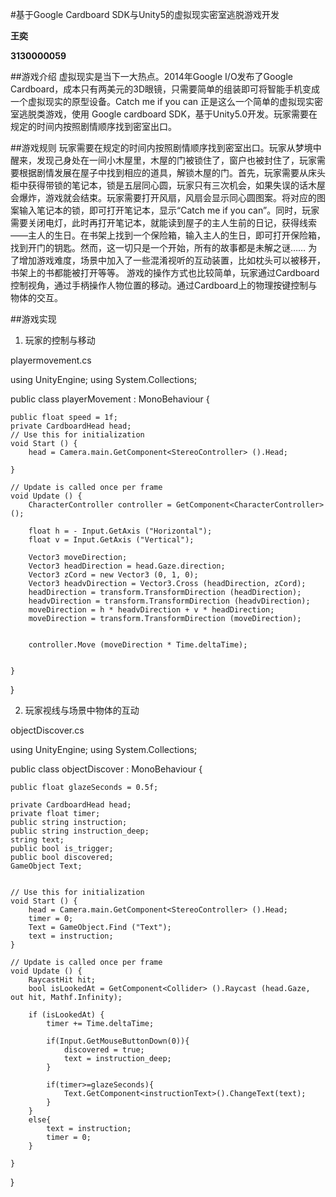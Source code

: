 #基于Google Cardboard SDK与Unity5的虚拟现实密室逃脱游戏开发


**王奕**

**3130000059**

##游戏介绍
虚拟现实是当下一大热点。2014年Google I/O发布了Google Cardboard，成本只有两美元的3D眼镜，只需要简单的组装即可将智能手机变成一个虚拟现实的原型设备。Catch me if you can 正是这么一个简单的虚拟现实密室逃脱类游戏，使用 Google cardboard SDK，基于Unity5.0开发。玩家需要在规定的时间内按照剧情顺序找到密室出口。


##游戏规则
玩家需要在规定的时间内按照剧情顺序找到密室出口。玩家从梦境中醒来，发现己身处在一间小木屋里，木屋的门被锁住了，窗户也被封住了，玩家需要根据剧情发展在屋子中找到相应的道具，解锁木屋的门。首先，玩家需要从床头柜中获得带锁的笔记本，锁是五层同心圆，玩家只有三次机会，如果失误的话木屋会爆炸，游戏就会结束。玩家需要打开风扇，风扇会显示同心圆图案。将对应的图案输入笔记本的锁，即可打开笔记本，显示“Catch me if you can”。同时，玩家需要关闭电灯，此时再打开笔记本，就能读到屋子的主人生前的日记，获得线索——主人的生日。在书架上找到一个保险箱，输入主人的生日，即可打开保险箱，找到开门的钥匙。然而，这一切只是一个开始，所有的故事都是未解之谜……
为了增加游戏难度，场景中加入了一些混淆视听的互动装置，比如枕头可以被移开，书架上的书都能被打开等等。
游戏的操作方式也比较简单，玩家通过Cardboard控制视角，通过手柄操作人物位置的移动。通过Cardboard上的物理按键控制与物体的交互。

##游戏实现

1. 玩家的控制与移动

playermovement.cs

using UnityEngine;
using System.Collections;

public class playerMovement : MonoBehaviour {
	
	public float speed = 1f;
	private CardboardHead head;
	// Use this for initialization
	void Start () {
		head = Camera.main.GetComponent<StereoController> ().Head;
	
	}
	
	// Update is called once per frame
	void Update () {
		CharacterController controller = GetComponent<CharacterController>();

		float h = - Input.GetAxis ("Horizontal");
		float v = Input.GetAxis ("Vertical");

		Vector3 moveDirection;
		Vector3 headDirection = head.Gaze.direction;
		Vector3 zCord = new Vector3 (0, 1, 0);
		Vector3 headvDirection = Vector3.Cross (headDirection, zCord);
		headDirection = transform.TransformDirection (headDirection);
		headvDirection = transform.TransformDirection (headvDirection);
		moveDirection = h * headvDirection + v * headDirection;
		moveDirection = transform.TransformDirection (moveDirection);


		controller.Move (moveDirection * Time.deltaTime);


	}
}

2. 玩家视线与场景中物体的互动

objectDiscover.cs

using UnityEngine;
using System.Collections;

public class objectDiscover : MonoBehaviour {

	public float glazeSeconds = 0.5f;

	private CardboardHead head;
	private float timer;
	public string instruction;
	public string instruction_deep;
	string text;
	public bool is_trigger;
	public bool discovered;
	GameObject Text;


	// Use this for initialization
	void Start () {
		head = Camera.main.GetComponent<StereoController> ().Head;
		timer = 0;
		Text = GameObject.Find ("Text");
		text = instruction;
	}
	
	// Update is called once per frame
	void Update () {
		RaycastHit hit;
		bool isLookedAt = GetComponent<Collider> ().Raycast (head.Gaze, out hit, Mathf.Infinity);

		if (isLookedAt) {
			timer += Time.deltaTime;

			if(Input.GetMouseButtonDown(0)){
				discovered = true;
				text = instruction_deep;
			}

			if(timer>=glazeSeconds){
				Text.GetComponent<instructionText>().ChangeText(text);
			}
		}
		else{
			text = instruction;
			timer = 0;
		}
	
	}
}




